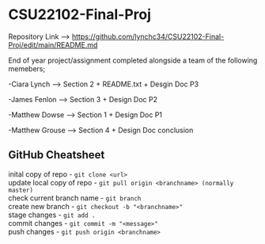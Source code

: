 # CSU22102-Final-Proj
Repository Link --> https://github.com/lynchc34/CSU22102-Final-Proj/edit/main/README.md

End of year project/assignment completed alongside a team of the following memebers;

-Ciara Lynch --> Section 2 + README.txt + Desgin Doc P3

-James Fenlon --> Section 3 + Design Doc P2

-Matthew Dowse --> Section 1 + Design Doc P1

-Matthew Grouse --> Section 4 + Design Doc conclusion

## GitHub Cheatsheet

inital copy of repo - `git clone <url>`\
update local copy of repo - `git pull origin <branchname> (normally master)`\
check current branch name - `git branch`\
create new branch - `git checkout -b "<branchname>"`\
stage changes - `git add .`\
commit changes - `git commit -m "<message>"`\
push changes - `git push origin <branchname>`

